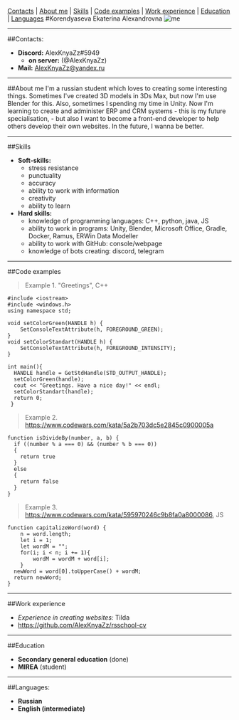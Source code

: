 [Contacts](#contacts) | [About me](#aboutMe) |  [Skills](#skills) | [Code examples](#codeExamples) | [Work experience](#workExperience) | [Education](#education) | [Languages](#languages)
#Korendyaseva Ekaterina Alexandrovna 
![me](https://avatars.githubusercontent.com/u/66380389?v=4)
 
---
<a id="contacts"></a>
##Contacts:
* __Discord:__ AlexKnyaZz#5949
    * __on server:__ (@AlexKnyaZz)
* __Mail:__ AlexKnyaZz@yandex.ru
---
<a id="aboutMe"></a>
##About me
I'm a russian student which loves to creating some interesting things. Sometimes I've created 3D models in 3Ds Max, but now I'm use Blender for this. Also, sometimes I spending my time in Unity. Now I'm learning to create and administer ERP and CRM systems - this is my future specialisation, - but also I want to become a front-end developer to help others develop their own websites.
In the future, I wanna be better.

---
<a id="skills"></a>
##Skills
* __Soft-skills:__
    * stress resistance
    * punctuality
    * accuracy
    * ability to work with information
    * creativity
    * ability to learn
* __Hard skills:__
    * knowledge of programming languages: C++, python, java, JS
    * ability to work in programs: Unity, Blender, Microsoft Office, Gradle, Docker, Ramus, ERWin Data Modeller
    * ability to work with GitHub: console/webpage
    * knowledge of bots creating: discord, telegram

---
<a id="codeExamples"></a>
##Code examples
>Example 1. "Greetings", C++
```
#include <iostream>
#include <windows.h>
using namespace std;

void setColorGreen(HANDLE h) {
    SetConsoleTextAttribute(h, FOREGROUND_GREEN);
}
void setColorStandart(HANDLE h) {
    SetConsoleTextAttribute(h, FOREGROUND_INTENSITY);
}

int main(){
  HANDLE handle = GetStdHandle(STD_OUTPUT_HANDLE);
  setColorGreen(handle);
  cout << "Greetings. Have a nice day!" << endl;
  setColorStandart(handle);
  return 0;
 }
```
>Example 2. https://www.codewars.com/kata/5a2b703dc5e2845c0900005a
```
function isDivideBy(number, a, b) {
  if ((number % a === 0) && (number % b === 0))
  {
    return true
  }
  else
  {
    return false
  }
}
```
>Example 3. https://www.codewars.com/kata/595970246c9b8fa0a8000086, JS
```
function capitalizeWord(word) {
    n = word.length;
    let i = 1;
    let wordM = "";
    for(i; i < n; i += 1){
        wordM = wordM + word[i];
    }
  newWord = word[0].toUpperCase() + wordM;
  return newWord;
}
```

---
<a id="workExperience"></a>
##Work experience
* _Experience in creating websites:_ Tilda
* https://github.com/AlexKnyaZz/rsschool-cv
---
<a id="education"></a>
##Education
* __Secondary general education__ (done)
* __MIREA__ (student)
---
<a id="languages"></a>
##Languages:
* __Russian__
* __English (intermediate)__

